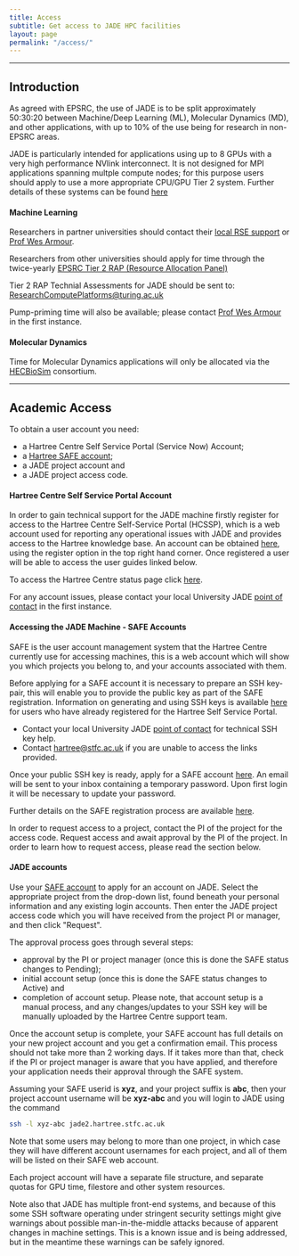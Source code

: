 ```yaml
---
title: Access
subtitle: Get access to JADE HPC facilities
layout: page
permalink: "/access/"
---
```



<hr />
<h2 id="simple">Introduction</h2>

As agreed with EPSRC, the use of JADE is to be split approximately 50:30:20 between Machine/Deep Learning (ML), Molecular Dynamics (MD), and other applications, with up to 10% of the use being for research in non-EPSRC areas.

JADE is particularly intended for applications using up to 8 GPUs with a very high performance NVlink interconnect.  It is not designed for MPI applications spanning multple compute nodes; for this purpose users should apply to use a more appropriate CPU/GPU Tier 2 system. Further details of these systems can be found [here](https://epsrc.ukri.org/research/facilities/hpc/tier-2-hpc-centres)

#### Machine Learning ####

Researchers in partner universities should contact their [local RSE support](http://www.jade.ac.uk/support/) or <a href="mailto:wes.armour@oerc.ox.ac.uk">Prof Wes Armour</a>.

Researchers from other universities should apply for time through the twice-yearly [EPSRC Tier 2 RAP (Resource Allocation Panel)](https://www.ukri.org/councils/epsrc/facilities-and-resources/using-epsrc-facilities-and-resources/apply-for-access-to-high-performance-computing-facilities/)

Tier 2 RAP Technial Assessments for JADE should be sent to: [ResearchComputePlatforms@turing.ac.uk](mailto:ResearchComputePlatforms@turing.ac.uk)


Pump-priming time will also be available; please contact <a href="mailto:wes.armour@oerc.ox.ac.uk">Prof Wes Armour</a> in the first instance.


#### Molecular Dynamics ####

Time for Molecular Dynamics applications will only be allocated via the [HECBioSim](http://www.hecbiosim.ac.uk/) consortium.


<hr />
<h2 id="simple">Academic Access</h2>

To obtain a user account you need:

* a Hartree Centre Self Service Portal (Service Now) Account;
* a [Hartree SAFE account](https://um.hartree.stfc.ac.uk/hartree/signup.jsp);
* a JADE project account and
* a JADE project access code.

#### Hartree Centre Self Service Portal Account ####

In order to gain technical support for the JADE machine firstly register for access to the
Hartree Centre Self-Service Portal (HCSSP), which is a web account used for
reporting any operational issues with JADE and provides access to the Hartree knowledge base. An account can be obtained [here](https://stfc.service-now.com/hcssp), using the
register option in the top right hand corner. Once registered a user will be able to access
the user guides linked below.

To access the Hartree Centre status page click [here](https://stfc.service-now.com/hcssp?id=services_status).

For any account issues, please contact your local University JADE [point of contact](http://www.jade.ac.uk/support) in the first instance.

#### Accessing the JADE Machine - SAFE Accounts ####

SAFE is the user account management system that the Hartree Centre currently use for
accessing machines, this is a web account which will show you which projects you
belong to, and your accounts associated with them.

Before applying for a SAFE account it is necessary to prepare an SSH key-pair, this will
enable you to provide the public key as part of the SAFE registration. Information on
generating and using SSH keys is available [here](https://stfc.service-now.com/kb?id=kb_article_view&amp;sys_kb_id=318854b7db451410b40c9334ca9619ec) for users who have already registered for the Hartree Self Service Portal.

* Contact your local University JADE [point of contact](http://www.jade.ac.uk/support) for technical SSH key help.
* Contact [hartree@stfc.ac.uk](mailto:hartree@stfc.ac.uk) if you are unable to access the links provided.

Once your public SSH key is ready, apply for a SAFE account [here](https://um.hartree.stfc.ac.uk/hartree/login.jsp). An email will be
sent to your inbox containing a temporary password. Upon first login it will be necessary
to update your password.

Further details on the SAFE registration process are available [here](https://stfc.service-now.com/kb?id=kb_article_view&amp;sys_kb_id=3eae9073db851410b40c9334ca961991).

In order to request access to a project, contact the PI of the project for the access code.
Request access and await approval by the PI of the project. In order to learn how to
request access, please read the section below.


#### JADE accounts ####

Use your [SAFE account](https://um.hartree.stfc.ac.uk/hartree/) to apply for an account on JADE.  Select the appropriate project from the drop-down list, found beneath your personal information and any existing login accounts. Then enter the JADE project access code which you will have received from the project PI or manager, and then click "Request".


The approval process goes through several steps:

* approval by the PI or project manager (once this is done the SAFE status changes to Pending);
* initial account setup (once this is done the SAFE status changes to Active) and
* completion of account setup. Please note, that account setup is a manual process, and any changes/updates to your SSH key will be manually uploaded by the Hartree Centre support team.

Once the account setup is complete, your SAFE account has full details on your new project account and you get a confirmation email.  This process should not take more than 2 working days.  If it takes more than that, check if the PI or project manager is aware that you have applied, and therefore your application needs their approval through the SAFE system.

Assuming your SAFE userid is **xyz**, and your project suffix is **abc**, then your project account username will be **xyz-abc** and you will login to JADE using the command

~~~ bash
ssh -l xyz-abc jade2.hartree.stfc.ac.uk
~~~

Note that some users may belong to more than one project, in which case they will have different account usernames for each project, and all of them will be listed on their SAFE web account.

Each project account will have a separate file structure, and separate quotas for GPU time, filestore and other system resources.

Note also that JADE has multiple front-end systems, and because of this some SSH software operating under stringent security settings might give warnings about possible man-in-the-middle attacks because of apparent changes in machine settings.  This is a known issue and is being addressed, but in the meantime these warnings can be safely ignored.

<!--- Other sections to come
<hr />
<h2 id="simple">Simple Access Methods</h2>
<hr />
<h2 id="grant">Grant Access</h2>
<hr />
<h2 id="other">Other Access Routes</h2>
--->
